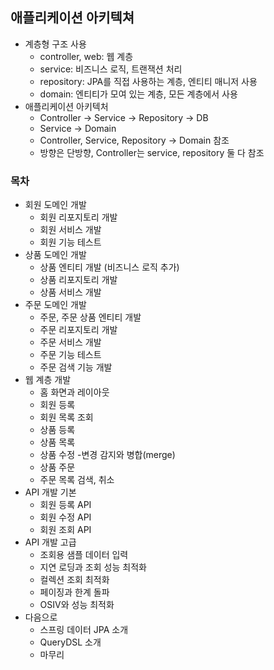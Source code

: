 ## 애플리케이션 아키텍쳐
- 계층형 구조 사용
  - controller, web: 웹 계층
  - service: 비즈니스 로직, 트랜잭션 처리
  - repository: JPA를 직접 사용하는 계층, 엔티티 매니저 사용
  - domain: 엔티티가 모여 있는 계층, 모든 계층에서 사용
- 애플리케이션 아키텍처
  - Controller -> Service -> Repository -> DB
  - Service -> Domain
  - Controller, Service, Repository -> Domain 참조
  - 방향은 단방향, Controller는 service, repository 둘 다 참조   
  
### 목차
- 회원 도메인 개발
  - 회원 리포지토리 개발
  - 회원 서비스 개발
  - 회원 기능 테스트
- 상품 도메인 개발
  - 상품 엔티티 개발 (비즈니스 로직 추가)
  - 상품 리포지토리 개발
  - 상품 서비스 개발
- 주문 도메인 개발
  - 주문, 주문 상품 엔티티 개발
  - 주문 리포지토리 개발
  - 주문 서비스 개발
  - 주문 기능 테스트
  - 주문 검색 기능 개발
- 웹 계층 개발
  - 홈 화면과 레이아웃
  - 회원 등록
  - 회원 목록 조회
  - 상품 등록
  - 상품 목록
  - 상품 수정
  -변경 감지와 병합(merge)
  - 상품 주문
  - 주문 목록 검색, 취소
- API 개발 기본
  - 회원 등록 API
  - 회원 수정 API
  - 회원 조회 API
- API 개발 고급
  - 조회용 샘플 데이터 입력
  - 지연 로딩과 조회 성능 최적화
  - 컬렉션 조회 최적화
  - 페이징과 한계 돌파
  - OSIV와 성능 최적화
- 다음으로
  - 스프링 데이터 JPA 소개
  - QueryDSL 소개
  - 마무리
